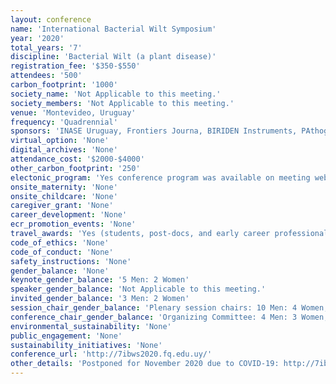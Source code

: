 ```yaml
---
layout: conference 
name: 'International Bacterial Wilt Symposium'
year: '2020'
total_years: '7'
discipline: 'Bacterial Wilt (a plant disease)'
registration_fee: '$350-$550'
attendees: '500'
carbon_footprint: '1000'
society_name: 'Not Applicable to this meeting.'
society_members: 'Not Applicable to this meeting.'
venue: 'Montevideo, Uruguay'
frequency: 'Quadrennial'
sponsors: 'INASE Uruguay, Frontiers Journa, BIRIDEN Instruments, PAthogens: an open access journal by MDPI, LALLEMAND plant care, EDECIBA'
virtual_option: 'None'
digital_archives: 'None'
attendance_cost: '$2000-$4000'
other_carbon_footprint: '250'
electonic_program: 'Yes conference program was available on meeting website.'
onsite_maternity: 'None'
onsite_childcare: 'None'
caregiver_grant: 'None'
career_development: 'None'
ecr_promotion_events: 'None'
travel_awards: 'Yes (students, post-docs, and early career professionals (i.e. individuals who have received a Ph.D no more than 5 years prior to application), enrolled or employed in programs focused on bacterial wilt research.)'
code_of_ethics: 'None'
code_of_conduct: 'None'
safety_instructions: 'None'
gender_balance: 'None'
keynote_gender_balance: '5 Men: 2 Women'
speaker_gender_balance: 'Not Applicable to this meeting.'
invited_gender_balance: '3 Men: 2 Women'
session_chair_gender_balance: 'Plenary session chairs: 10 Men: 4 Women, Regular session chairs: 13 Men: 5 Women'
conference_chair_gender_balance: 'Organizing Committee: 4 Men: 3 Women, Scientific Committee: 9 Men: 4 Women'
environmental_sustainability: 'None'
public_engagement: 'None'
sustainability_initiatives: 'None'
conference_url: 'http://7ibws2020.fq.edu.uy/'
other_details: 'Postponed for November 2020 due to COVID-19: http://7ibws2020.fq.edu.uy/'
---
```

